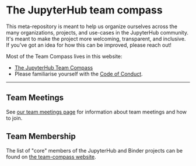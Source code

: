 # The JupyterHub team compass

This meta-repository is meant to help us organize ourselves across the many organizations,
projects, and use-cases in the JupyterHub community. It's meant to make the project more
welcoming, transparent, and inclusive. If you've got an idea for how this can be improved,
please reach out!

Most of the Team Compass lives in this website:

* [The JupyterHub Team Compass](http://jupyterhub-team-compass.readthedocs.io/)
* Please familiarise yourself with the [Code of Conduct](https://jupyter.org/governance/conduct/code_of_conduct.html).

---

## Team Meetings

See [our team meetings page](https://jupyterhub-team-compass.readthedocs.io/en/latest/meetings/index.html) for information about team meetings and how to join.

## Team Membership

The list of "core" members of the JupyterHub and Binder projects can be found on
[the team-compass website](https://jupyterhub-team-compass.readthedocs.io/en/latest/team/index.html).
